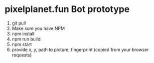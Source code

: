 ﻿# pixelplanet.fun Bot prototype
1. git pull
2. Make sure you have NPM
3. npm install
4. npm run build
5. npm start
6. provide 
  x,
  y,
  path to picture,
  fingerprint (copied from your browser requests)
